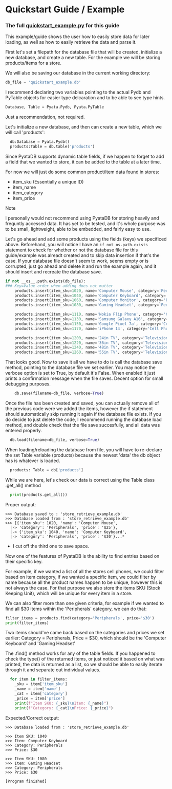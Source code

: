 # Quickstart Guide / Example

### The full [quickstart_example.py](../examples/quickstart_example.py) for this guide
This example/guide shows the user how to easily store data for later loading, as well as how to easily retrieve the data and parse it. 

First let's set a filepath for the database file that will be created, initialize a new database, and create a new table. For the example we will be storing products/items for a store.


We will also be saving our database in the current working directory:
```python
db_file = 'quickstart_example.db'
```


I recommend declaring two variables pointing to the actual Pydb and PyTable objects for easier type delcaration and to be able to see type hints.
```python
Database, Table = Pyata.Pydb, Pyata.PyTable
```
Just a recommendation, not required.


Let's initialize a new database, and then can create a new table, which we will call 'products':
```python
  db:Database = Pyata.Pydb()
  products:Table = db.table('products')
```

Since PyataDB supports dynamic table fields, if we happen to forget to add a field that we wanted to store, it can be added to the table at a later time.


For now we will just do some common product/item data found in stores:
  - item_sku (Essentially a unique ID)
  - item_name
  - item_category
  - item_price

> [!NOTE]
> I personally would not recommend using PyataDB for storing heavily and frequntly accessed data. It has yet to be tested, and it's whole purpose was to be small, lightweight, able to be embedded, and fairly easy to use.


Let's go ahead and add some products using the fields (keys) we specificed above. Beforehand, you will notice I have an ```if not os.path.exists``` statement to check for whether or not the database file for this guide/example was alreadt created and to skip data insertion if that's the case. If your database file doesn't seem to work, seems empty or is corrupted, just go ahead and delete it and run the example again, and it should insert and recreate the database save.
```python
if not __os__.path.exists(db_file):
### Key=Value order when adding does not matter
  	products.insert(item_sku=1020, name='Computer Mouse', category='Peripherals', price='$25')
  	products.insert(item_sku=1040, name='Computer Keyboard', category='Peripherals', price='$30')
  	products.insert(item_sku=1060, name='Computer Monitor', category='Peripherals', price='$100')
  	products.insert(item_sku=1080, name='Gaming Headset', category='Peripherals', price='$30')

  	products.insert(item_sku=1110, name='Nokia Flip Phone', category='Cell Phones', price='$50')
  	products.insert(item_sku=1130, name='Samsung Galaxy A16', category='Cell Phones', price='$99')
  	products.insert(item_sku=1150, name='Google Pixel 7a', category='Cell Phones', price='$250')
  	products.insert(item_sku=1170, name='iPhone 14', category='Cell Phones', price='$500')

  	products.insert(item_sku=1200, name='24in TV', category='Televisions', price='$80')
  	products.insert(item_sku=1220, name='36in TV', category='Televisions', price='$160')
  	products.insert(item_sku=1240, name='48in TV', category='Televisions', price='$220')
  	products.insert(item_sku=1260, name='55in TV', category='Televisions', price='$350')
```

That looks good. Now to save it all we have to do is call the database save method, pointing to the database file we set earlier. You may notice the verbose option is set to True, by default it's False. When enabled it just prints a confirmation message when the file saves. Decent option for small debugging purposes.
```python
    db.save(filename=db_file, verbose=True)
```
Once the file has been created and saved, you can actually remove all of the previous code were we added the items, however the if statement should automatically skip running it again if the database file exists. If you do decide to just delete the code, I recommend running the database load method, and double check that the file save succesfully, and all data was entered properly.

```python
  db.load(filename=db_file, verbose=True)
```
When loading/reloading the database from file, you will have to re-declare the set Table variable (products) because the newest 'data' the db object has is whatever is loaded.

```python
  products: Table = db['products']
```

While we are here, let's check our data is correct using the Table class .get_all() method
```python
  print(products.get_all())
```
Proper output:
```
>>> Database saved to : 'store_retrieve_example.db'
>>> Database loaded from : 'store_retrieve_example.db'
>>> [{'item_sku': 1020, 'name': 'Computer Mouse',
  |-> 'category': 'Peripherals', 'price': '$25'},
  |-> {'item_sku': 1040, 'name': 'Computer Keyboard',
  |-> 'category': 'Peripherals', 'price': '$30'}...*
```
* I cut off the third one to save space.

Now one of the features of PyataDB is the ability to find entries based on their specific key.

For example, if we wanted a list of all the stores cell phones, we could filter based on item category, if we wanted a specific item, we could filter by name because all the product names happen to be unique, however this is not always the case. For that purpose we also store the items SKU (Stock Keeping Unit), which will be unique for every item in a store.

We can also filter more than one given criteria, for example if we wanted to find all $30 items within the 'Peripherals' category, we can do that:
```python
filter_items = products.find(category='Peripherals', price='$30')
print(filter_items)
```

Two items should've came back based on the categories and prices we set earlier: Category = Peripherals, Price = $30, which should be the 'Computer Keyboard' and 'Gaming Headset'

The .find() method works for any of the table fields. If you happened to check the type() of the returned items, or just noticed it based on what was printed, the data is returned as a list, so we should be able to easily iterate through it and separate out individual values.

```python
  for item in filter_items:
  	_sku = item['item_sku']
  	_name = item['name']
  	_cat = item['category']
  	_price = item['price']
  	print(f"Item SKU: {_sku}\nItem: {_name}")
  	print(f"Category: {_cat}\nPrice: {_price}")
```

Expected/Correct output:
```
>>> Database loaded from : 'store_retrieve_example.db'

>>> Item SKU: 1040
>>> Item: Computer Keyboard
>>> Category: Peripherals
>>> Price: $30

>>> Item SKU: 1080
>>> Item: Gaming Headset
>>> Category: Peripherals
>>> Price: $30

[Program finished]
```

